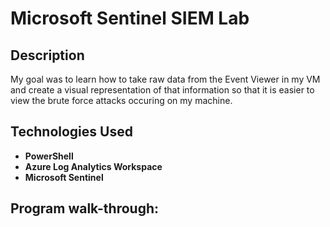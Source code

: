 
<h1>Microsoft Sentinel SIEM Lab</h1>

 

<h2>Description</h2>
My goal was to learn how to take raw data from the Event Viewer in my VM and create a visual representation of that information so that it is easier to view the brute force attacks occuring on my machine.
<br />


<h2>Technologies Used</h2>

- <b>PowerShell</b> 
- <b>Azure Log Analytics Workspace</b>
- <b>Microsoft Sentinel</b>



<h2>Program walk-through:</h2>



<!--
 ```diff
- text in red
+ text in green
! text in orange
# text in gray
@@ text in purple (and bold)@@
```
--!>
